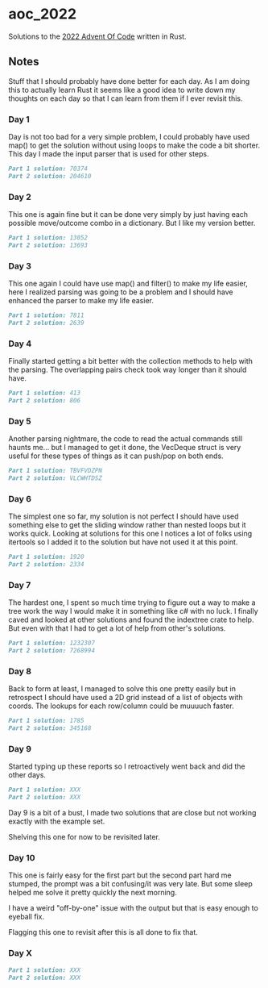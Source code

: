 # aoc_2022

Solutions to the [2022 Advent Of Code](https://adventofcode.com/2022) written in Rust.

## Notes

Stuff that I should probably have done better for each day. As I am doing this to actually learn Rust it seems like a good idea to write down my thoughts on each day so that I can learn from them if I ever revisit this.

### Day 1

Day is not too bad for a very simple problem, I could probably have used map() to get the solution without using loops to make the code a bit shorter. This day I made the input parser that is used for other steps.

```md
Part 1 solution: 70374
Part 2 solution: 204610
```

### Day 2

This one is again fine but it can be done very simply by just having each possible move/outcome combo in a dictionary. But I like my version better.

```md
Part 1 solution: 13052
Part 2 solution: 13693
```

### Day 3

This one again I could have use map() and filter() to make my life easier, here I realized parsing was going to be a problem and I should have enhanced the parser to make my life easier.

```md
Part 1 solution: 7811
Part 2 solution: 2639
```

### Day 4

Finally started getting a bit better with the collection methods to help with the parsing. The overlapping pairs check took way longer than it should have.

```md
Part 1 solution: 413
Part 2 solution: 806
```

### Day 5

Another parsing nightmare, the code to read the actual commands still haunts me... but I managed to get it done, the VecDeque struct is very useful for these types of things as it can push/pop on both ends.

```md
Part 1 solution: TBVFVDZPN
Part 2 solution: VLCWHTDSZ
```

### Day 6

The simplest one so far, my solution is not perfect I should have used something else to get the sliding window rather than nested loops but it works quick. Looking at solutions for this one I notices a lot of folks using itertools so I added it to the solution but have not used it at this point.

```md
Part 1 solution: 1920
Part 2 solution: 2334
```

### Day 7

The hardest one, I spent so much time trying to figure out a way to make a tree work the way I would make it in something like c# with no luck. I finally caved and looked at other solutions and found the indextree crate to help. But even with that I had to get a lot of help from other's solutions.

```md
Part 1 solution: 1232307
Part 2 solution: 7268994
```

### Day 8

Back to form at least, I managed to solve this one pretty easily but in retrospect I should have used a 2D grid instead of a list of objects with coords. The lookups for each row/column could be muuuuch faster.

```md
Part 1 solution: 1785
Part 2 solution: 345168
```

### Day 9

Started typing up these reports so I retroactively went back and did the other days.

```md
Part 1 solution: XXX
Part 2 solution: XXX
```

Day 9 is a bit of a bust, I made two solutions that are close but not working exactly with the example set.

Shelving this one for now to be revisited later.

### Day 10

This one is fairly easy for the first part but the second part hard me stumped, the prompt was a bit confusing/it was very late. But some sleep helped me solve it pretty quickly the next morning.

I have a weird "off-by-one" issue with the output but that is easy enough to eyeball fix.

Flagging this one to revisit after this is all done to fix that.

### Day X

```md
Part 1 solution: XXX
Part 2 solution: XXX
```
